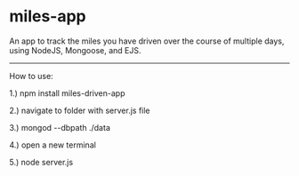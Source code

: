 miles-app
=========

An app to track the miles you have driven over the course of multiple days, using NodeJS, Mongoose, and EJS.

---------

How to use:

1.) npm install miles-driven-app

2.) navigate to folder with server.js file

3.) mongod --dbpath ./data

4.) open a new terminal

5.) node server.js
